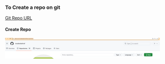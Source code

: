 ### To Create a repo on git

[Git Repo URL](https://github.com/msadeedashraf?tab=repositories)

#### Create Repo
![press New](/assets/create-repo.png)


